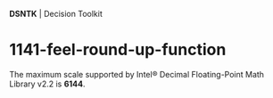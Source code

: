 **DSNTK** | Decision Toolkit

# 1141-feel-round-up-function

The maximum scale supported by Intel® Decimal Floating-Point Math Library v2.2 is **6144**.
